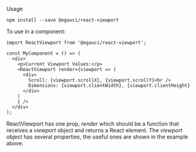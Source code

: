 Usage

    npm install --save @egauci/react-viewport


To use in a component:

    import ReactViewport from '@egauci/react-viewport';

    const MyComponent = () => (
      <div>
        <p>Current Viewport Values:</p>
        <ReactViewport render={viewport => (
          <div>
            Scroll: {viewport.scrollX}, {viewport.scrollY}<br />
            Dimensions: {viewport.clientWidth}, {viewport.clientHeight}
          </div>
        )
        } />
      </div>
    );

ReactViewport has one prop, *render* which should be a function that receives a
*viewport* object and returns a React element. The *viewport* object has several
properties, the useful ones are shown in the example above.
